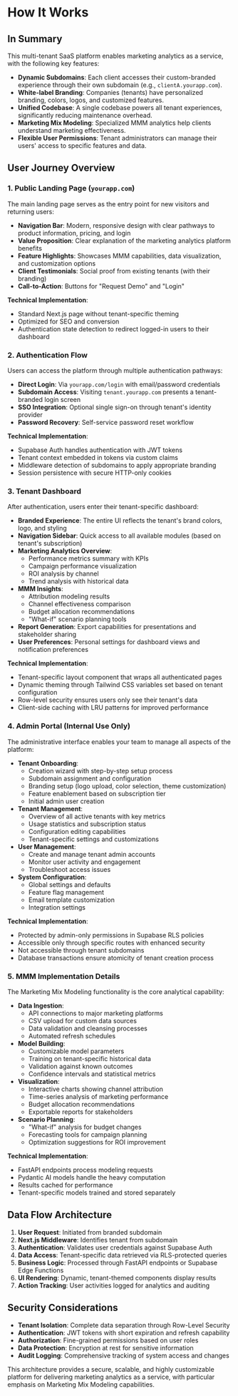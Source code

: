 # How It Works

## In Summary

This multi-tenant SaaS platform enables marketing analytics as a service, with the following key features:

- **Dynamic Subdomains**: Each client accesses their custom-branded experience through their own subdomain (e.g., `clientA.yourapp.com`).
- **White-label Branding**: Companies (tenants) have personalized branding, colors, logos, and customized features.
- **Unified Codebase**: A single codebase powers all tenant experiences, significantly reducing maintenance overhead.
- **Marketing Mix Modeling**: Specialized MMM analytics help clients understand marketing effectiveness.
- **Flexible User Permissions**: Tenant administrators can manage their users' access to specific features and data.

## User Journey Overview

### 1. Public Landing Page (`yourapp.com`)

The main landing page serves as the entry point for new visitors and returning users:

- **Navigation Bar**: Modern, responsive design with clear pathways to product information, pricing, and login
- **Value Proposition**: Clear explanation of the marketing analytics platform benefits
- **Feature Highlights**: Showcases MMM capabilities, data visualization, and customization options
- **Client Testimonials**: Social proof from existing tenants (with their branding)
- **Call-to-Action**: Buttons for "Request Demo" and "Login"

**Technical Implementation**:
- Standard Next.js page without tenant-specific theming
- Optimized for SEO and conversion
- Authentication state detection to redirect logged-in users to their dashboard

### 2. Authentication Flow

Users can access the platform through multiple authentication pathways:

- **Direct Login**: Via `yourapp.com/login` with email/password credentials
- **Subdomain Access**: Visiting `tenant.yourapp.com` presents a tenant-branded login screen
- **SSO Integration**: Optional single sign-on through tenant's identity provider
- **Password Recovery**: Self-service password reset workflow

**Technical Implementation**:
- Supabase Auth handles authentication with JWT tokens
- Tenant context embedded in tokens via custom claims
- Middleware detection of subdomains to apply appropriate branding
- Session persistence with secure HTTP-only cookies

### 3. Tenant Dashboard

After authentication, users enter their tenant-specific dashboard:

- **Branded Experience**: The entire UI reflects the tenant's brand colors, logo, and styling
- **Navigation Sidebar**: Quick access to all available modules (based on tenant's subscription)
- **Marketing Analytics Overview**:
  - Performance metrics summary with KPIs
  - Campaign performance visualization
  - ROI analysis by channel
  - Trend analysis with historical data
- **MMM Insights**:
  - Attribution modeling results
  - Channel effectiveness comparison
  - Budget allocation recommendations
  - "What-if" scenario planning tools
- **Report Generation**: Export capabilities for presentations and stakeholder sharing
- **User Preferences**: Personal settings for dashboard views and notification preferences

**Technical Implementation**:
- Tenant-specific layout component that wraps all authenticated pages
- Dynamic theming through Tailwind CSS variables set based on tenant configuration
- Row-level security ensures users only see their tenant's data
- Client-side caching with LRU patterns for improved performance

### 4. Admin Portal (Internal Use Only)

The administrative interface enables your team to manage all aspects of the platform:

- **Tenant Onboarding**:
  - Creation wizard with step-by-step setup process
  - Subdomain assignment and configuration
  - Branding setup (logo upload, color selection, theme customization)
  - Feature enablement based on subscription tier
  - Initial admin user creation
- **Tenant Management**:
  - Overview of all active tenants with key metrics
  - Usage statistics and subscription status
  - Configuration editing capabilities
  - Tenant-specific settings and customizations
- **User Management**:
  - Create and manage tenant admin accounts
  - Monitor user activity and engagement
  - Troubleshoot access issues
- **System Configuration**:
  - Global settings and defaults
  - Feature flag management
  - Email template customization
  - Integration settings

**Technical Implementation**:
- Protected by admin-only permissions in Supabase RLS policies
- Accessible only through specific routes with enhanced security
- Not accessible through tenant subdomains
- Database transactions ensure atomicity of tenant creation process

### 5. MMM Implementation Details

The Marketing Mix Modeling functionality is the core analytical capability:

- **Data Ingestion**:
  - API connections to major marketing platforms
  - CSV upload for custom data sources
  - Data validation and cleansing processes
  - Automated refresh schedules
- **Model Building**:
  - Customizable model parameters
  - Training on tenant-specific historical data
  - Validation against known outcomes
  - Confidence intervals and statistical metrics
- **Visualization**:
  - Interactive charts showing channel attribution
  - Time-series analysis of marketing performance
  - Budget allocation recommendations
  - Exportable reports for stakeholders
- **Scenario Planning**:
  - "What-if" analysis for budget changes
  - Forecasting tools for campaign planning
  - Optimization suggestions for ROI improvement

**Technical Implementation**:
- FastAPI endpoints process modeling requests
- Pydantic AI models handle the heavy computation
- Results cached for performance
- Tenant-specific models trained and stored separately

## Data Flow Architecture

1. **User Request**: Initiated from branded subdomain
2. **Next.js Middleware**: Identifies tenant from subdomain
3. **Authentication**: Validates user credentials against Supabase Auth
4. **Data Access**: Tenant-specific data retrieved via RLS-protected queries
5. **Business Logic**: Processed through FastAPI endpoints or Supabase Edge Functions
6. **UI Rendering**: Dynamic, tenant-themed components display results
7. **Action Tracking**: User activities logged for analytics and auditing

## Security Considerations

- **Tenant Isolation**: Complete data separation through Row-Level Security
- **Authentication**: JWT tokens with short expiration and refresh capability
- **Authorization**: Fine-grained permissions based on user roles
- **Data Protection**: Encryption at rest for sensitive information
- **Audit Logging**: Comprehensive tracking of system access and changes

This architecture provides a secure, scalable, and highly customizable platform for delivering marketing analytics as a service, with particular emphasis on Marketing Mix Modeling capabilities.


